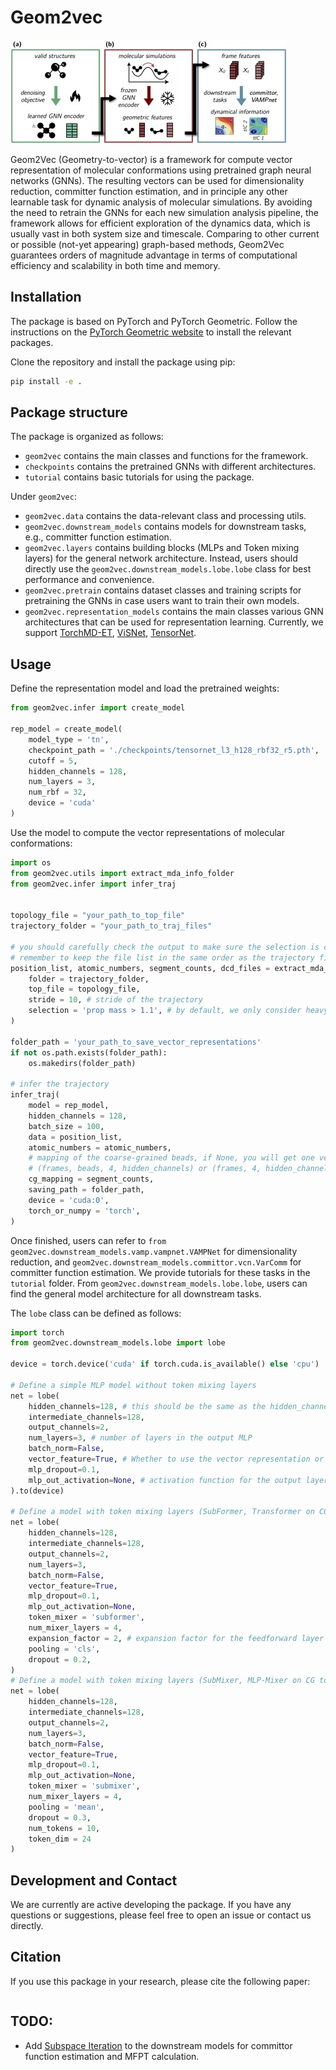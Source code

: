 # Geom2vec

![scheme](figs/scheme.jpg)

Geom2Vec (Geometry-to-vector) is a framework for compute vector representation of molecular conformations using 
pretrained graph neural networks (GNNs). The resulting vectors can be used for dimensionality reduction, committer
function estimation, and in principle any other learnable task for dynamic analysis of molecular simulations.
By avoiding the need to retrain the GNNs for each new simulation analysis pipeline, 
the framework allows for efficient exploration of the dynamics data, which is usually vast in both system size 
and timescale. Comparing to other current or possible (not-yet appearing) graph-based methods, Geom2Vec guarantees 
orders of magnitude advantage in terms of computational efficiency and scalability in both time and memory.

## Installation
The package is based on PyTorch and PyTorch Geometric. 
Follow the instructions on 
the [PyTorch Geometric website](https://pytorch-geometric.readthedocs.io/en/latest/notes/installation.html) 
to install the relevant packages.

Clone the repository and install the package using pip:
```bash
pip install -e .
```
## Package structure
The package is organized as follows:
- `geom2vec` contains the main classes and functions for the framework.
- `checkpoints` contains the pretrained GNNs with different architectures.
- `tutorial` contains basic tutorials for using the package.

Under `geom2vec`:
- `geom2vec.data` contains the data-relevant class and processing utils.
- `geom2vec.downstream_models` contains models for downstream tasks, e.g., committer function estimation.
- `geom2vec.layers` contains building blocks (MLPs and Token mixing layers) for the general network architecture.
Instead, users should directly use the `geom2vec.downstream_models.lobe.lobe` class for best performance and convenience.
- `geom2vec.pretrain` contains dataset classes and training scripts for pretraining the GNNs 
in case users want to train their own models.
- `geom2vec.representation_models` contains the main classes various GNN architectures 
that can be used for representation learning. Currently, we support [TorchMD-ET](https://github.com/torchmd/torchmd-net), 
[ViSNet](https://pytorch-geometric.readthedocs.io/en/latest/generated/torch_geometric.nn.models.ViSNet.html), [TensorNet](https://github.com/torchmd/torchmd-net).

## Usage

Define the representation model and load the pretrained weights:
```python
from geom2vec.infer import create_model

rep_model = create_model(
    model_type = 'tn',
    checkpoint_path = './checkpoints/tensornet_l3_h128_rbf32_r5.pth',
    cutoff = 5,
    hidden_channels = 128,
    num_layers = 3,
    num_rbf = 32,
    device = 'cuda'
)
```
Use the model to compute the vector representations of molecular conformations:
```python
import os
from geom2vec.utils import extract_mda_info_folder
from geom2vec.infer import infer_traj


topology_file = "your_path_to_top_file"
trajectory_folder = "your_path_to_traj_files" 

# you should carefully check the output to make sure the selection is correct
# remember to keep the file list in the same order as the trajectory files (dcd_files)
position_list, atomic_numbers, segment_counts, dcd_files = extract_mda_info_folder(
    folder = trajectory_folder,
    top_file = topology_file,
    stride = 10, # stride of the trajectory
    selection = 'prop mass > 1.1', # by default, we only consider heavy atoms, you can change this as normal MDA selection
)

folder_path = 'your_path_to_save_vector_representations'
if not os.path.exists(folder_path):
    os.makedirs(folder_path)

# infer the trajectory
infer_traj(
    model = rep_model,
    hidden_channels = 128,
    batch_size = 100,
    data = position_list,
    atomic_numbers = atomic_numbers,
    # mapping of the coarse-grained beads, if None, you will get one vector for each frame
    # (frames, beads, 4, hidden_channels) or (frames, 4, hidden_channels)
    cg_mapping = segment_counts, 
    saving_path = folder_path,
    device = 'cuda:0',
    torch_or_numpy = 'torch',
)
```
Once finished, users can refer to `from geom2vec.downstream_models.vamp.vampnet.VAMPNet` for dimensionality reduction, and
`geom2vec.downstream_models.committor.vcn.VarComm` for committer function estimation. We provide tutorials for these tasks
in the `tutorial` folder. From `geom2vec.downstream_models.lobe.lobe`, users can find the general model architecture 
for all downstream tasks.

The `lobe` class can be defined as follows:
```python
import torch
from geom2vec.downstream_models.lobe import lobe

device = torch.device('cuda' if torch.cuda.is_available() else 'cpu')

# Define a simple MLP model without token mixing layers
net = lobe(
    hidden_channels=128, # this should be the same as the hidden_channels in the representation model
    intermediate_channels=128,
    output_channels=2, 
    num_layers=3, # number of layers in the output MLP
    batch_norm=False,
    vector_feature=True, # Whether to use the vector representation or just the scalar part
    mlp_dropout=0.1,
    mlp_out_activation=None, # activation function for the output layer, can be torch.nn.Sigmoid or torch.nn.Softmax, etc.
).to(device)

# Define a model with token mixing layers (SubFormer, Transformer on CG tokens)
net = lobe(
    hidden_channels=128,
    intermediate_channels=128,
    output_channels=2,
    num_layers=3,
    batch_norm=False,
    vector_feature=True,
    mlp_dropout=0.1,
    mlp_out_activation=None,
    token_mixer = 'subformer',
    num_mixer_layers = 4,
    expansion_factor = 2, # expansion factor for the feedforward layer in the Transformer
    pooling = 'cls',
    dropout = 0.2,
)
# Define a model with token mixing layers (SubMixer, MLP-Mixer on CG tokens)
net = lobe(
    hidden_channels=128,
    intermediate_channels=128,
    output_channels=2,
    num_layers=3,
    batch_norm=False,
    vector_feature=True,
    mlp_dropout=0.1,
    mlp_out_activation=None,
    token_mixer = 'submixer',
    num_mixer_layers = 4,
    pooling = 'mean',
    dropout = 0.3,
    num_tokens = 10,
    token_dim = 24
)
```

## Development and Contact
We are currently are active developing the package. If you have any questions or suggestions, please feel free to
open an issue or contact us directly.

## Citation
If you use this package in your research, please cite the following paper:
```
```

## TODO:

- Add [Subspace Iteration](https://github.com/dinner-group/inexact-subspace-iteration) to the downstream models for 
committor function estimation and MFPT calculation.







